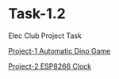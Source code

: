 # Task-1.2
Elec Club Project Task

[Project-1 Automatic Dino Game](https://github.com/KJSashank/Task-2/tree/master/Automatic%20Dino%20Game)

[Project-2 ESP8266 Clock](https://github.com/KJSashank/Task-2/tree/master/ESP8266%20Clock)

